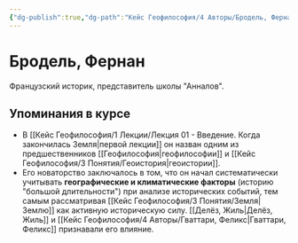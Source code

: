 ```yaml
---
{"dg-publish":true,"dg-path":"Кейс Геофилософия/4 Авторы/Бродель, Фернан","permalink":"/kejs-geofilosofiya/4-avtory/brodel-fernan/","dgShowLocalGraph":true}
---
```


# Бродель, Фернан

Французский историк, представитель школы "Анналов".

## Упоминания в курсе
- В [[Кейс Геофилософия/1 Лекции/Лекция 01 - Введение. Когда закончилась Земля\|первой лекции]] он назван одним из предшественников [[Геофилософия\|геофилософии]] и [[Кейс Геофилософия/3 Понятия/Геоистория\|геоистории]].
- Его новаторство заключалось в том, что он начал систематически учитывать **географические и климатические факторы** (историю "большой длительности") при анализе исторических событий, тем самым рассматривая [[Кейс Геофилософия/3 Понятия/Земля\|Землю]] как активную историческую силу. [[Делёз, Жиль\|Делёз, Жиль]] и [[Кейс Геофилософия/4 Авторы/Гваттари, Феликс\|Гваттари, Феликс]] признавали его влияние.